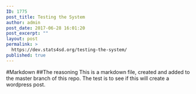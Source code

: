 ```yaml
---
ID: 1775
post_title: Testing the System
author: admin
post_date: 2017-06-28 16:01:20
post_excerpt: ""
layout: post
permalink: >
  https://dev.stats4sd.org/testing-the-system/
published: true
---
```

#Markdown
##The reasoning
This is a markdown file, created and added to the master branch of this repo. The test is to see if this will create a wordpress post.